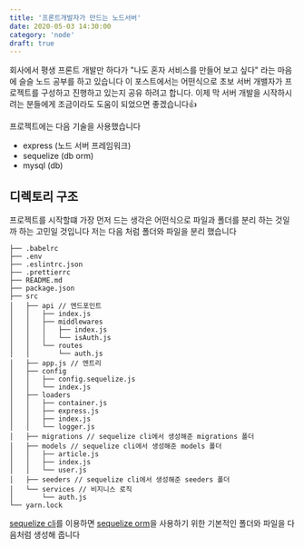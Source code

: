 ```yaml
---
title: '프론트개발자가 만드는 노드서버'
date: 2020-05-03 14:30:00
category: 'node'
draft: true
---
```


회사에서 평생 프론트 개발만 하다가 "나도 혼자 서비스를 만들어 보고 싶다" 라는 마음에 슬슬 노드 공부를 하고 있습니다 이 포스트에서는 어떤식으로 초보 서버 개밸자가 프로젝트를 구성하고 진행하고 있는지 공유 하려고 합니다. 이제 막 서버 개발을 시작하시려는 분들에게 조금이라도 도움이 되었으면 좋겠습니다👍

프로젝트에는 다음 기술을 사용했습니다

- express (노드 서버 프레임워크)
- sequelize (db orm)
- mysql (db)

## 디렉토리 구조

프로젝트를 시작할떄 가장 먼저 드는 생각은 어떤식으로 파일과 폴더를 분리 하는 것일까 하는 고민일 것입니다 저는 다음 처럼 폴더와 파일을 분리 했습니다

```terminal
├── .babelrc
├── .env
├── .eslintrc.json
├── .prettierrc
├── README.md
├── package.json
├── src
│   ├── api // 엔드포인트
│   │   ├── index.js
│   │   ├── middlewares
│   │   │   ├── index.js
│   │   │   └── isAuth.js
│   │   └── routes
│   │       └── auth.js
│   ├── app.js // 엔트리
│   ├── config
│   │   ├── config.sequelize.js
│   │   └── index.js
│   ├── loaders
│   │   ├── container.js
│   │   ├── express.js
│   │   ├── index.js
│   │   └── logger.js
│   ├── migrations // sequelize cli에서 생성해준 migrations 폴더
│   ├── models // sequelize cli에서 생성해준 models 폴더
│   │   ├── article.js
│   │   ├── index.js
│   │   └── user.js
│   ├── seeders // sequelize cli에서 생성해준 seeders 폴더
│   └── services // 비지니스 로직
│       └── auth.js
└── yarn.lock
```

[sequelize cli](https://github.com/sequelize/cli)를 이용하면 [sequelize orm](https://github.com/sequelize/sequelize)을 사용하기 위한 기본적인 폴더와 파일을 다음처럼 생성해 줍니다
